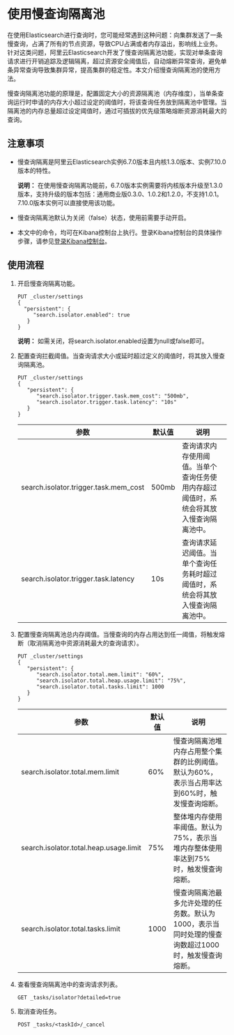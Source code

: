 # 使用慢查询隔离池

在使用Elasticsearch进行查询时，您可能经常遇到这种问题：向集群发送了一条慢查询，占满了所有的节点资源，导致CPU占满或者内存溢出，影响线上业务。针对这类问题，阿里云Elasticsearch开发了慢查询隔离池功能，实现对单条查询请求进行开销追踪及逻辑隔离，超过资源安全阈值后，自动熔断异常查询，避免单条异常查询导致集群异常，提高集群的稳定性。本文介绍慢查询隔离池的使用方法。

慢查询隔离池功能的原理是，配置固定大小的资源隔离池（内存维度），当单条查询运行时申请的内存大小超过设定的阈值时，将该查询任务放到隔离池中管理。当隔离池的内存总量超过设定阈值时，通过可插拔的优先级策略熔断资源消耗最大的查询。

## 注意事项

-   慢查询隔离是阿里云Elasticsearch实例6.7.0版本且内核1.3.0版本、实例7.10.0版本的特性。

    **说明：** 在使用慢查询隔离功能前，6.7.0版本实例需要将内核版本升级至1.3.0版本，支持升级的版本包括：通用商业版0.3.0、1.0.2和1.2.0，不支持1.0.1。7.10.0版本实例可以直接使用该功能。

-   慢查询隔离池默认为关闭（false）状态，使用前需要手动开启。
-   本文中的命令，均可在Kibana控制台上执行。登录Kibana控制台的具体操作步骤，请参见[登录Kibana控制台](/cn.zh-CN/Elasticsearch/可视化控制/Kibana/登录Kibana控制台.md)。

## 使用流程

1.  开启慢查询隔离功能。

    ```
    PUT _cluster/settings
    {
      "persistent": {   
         "search.isolator.enabled": true
       }
    }
    ```

    **说明：** 如需关闭，将search.isolator.enabled设置为null或false即可。

2.  配置查询拦截阈值。当查询请求大小或延时超过定义的阈值时，将其放入慢查询隔离池。

    ```
    PUT _cluster/settings
    {
       "persistent": {
          "search.isolator.trigger.task.mem_cost": "500mb",  
          "search.isolator.trigger.task.latency": "10s" 
       }
    }
    ```

    |参数|默认值|说明|
    |--|---|--|
    |search.isolator.trigger.task.mem\_cost|500mb|查询请求内存使用阈值。当单个查询任务使用内存超过阈值时，系统会将其放入慢查询隔离池中。|
    |search.isolator.trigger.task.latency|10s|查询请求延迟阈值。当单个查询任务耗时超过阈值时，系统会将其放入慢查询隔离池中。|

3.  配置慢查询隔离池总内存阈值。当慢查询的内存占用达到任一阈值，将触发熔断（取消隔离池中资源消耗最大的查询请求）。

    ```
    PUT _cluster/settings
    {
       "persistent": {
          "search.isolator.total.mem.limit": "60%",
          "search.isolator.total.heap.usage.limit": "75%",
          "search.isolator.total.tasks.limit": 1000 
       }
    }
    ```

    |参数|默认值|说明|
    |--|---|--|
    |search.isolator.total.mem.limit|60%|慢查询隔离池堆内存占用整个集群的比例阈值。默认为60%，表示当占用率达到60%时，触发慢查询熔断。|
    |search.isolator.total.heap.usage.limit|75%|整体堆内存使用率阈值。默认为75%，表示当堆内存整体使用率达到75%时，触发慢查询熔断。|
    |search.isolator.total.tasks.limit|1000|慢查询隔离池最多允许处理的任务数。默认为1000，表示当同时处理的慢查询数超过1000时，触发慢查询熔断。|

4.  查看慢查询隔离池中的查询请求列表。

    ```
    GET _tasks/isolator?detailed=true
    ```

5.  取消查询任务。

    ```
    POST _tasks/<taskId>/_cancel
    ```


